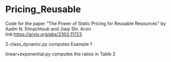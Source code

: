 # Pricing_Reusable
Code for the paper "The Power of Static Pricing for Reusable Resources" by Aadm N. Elmachtoub and Jiaqi Shi.  Arxiv link:https://arxiv.org/abs/2302.11723

2-class_dynamic.py computes Example 1

linear+exponential.py computes the ratios in Table 2
